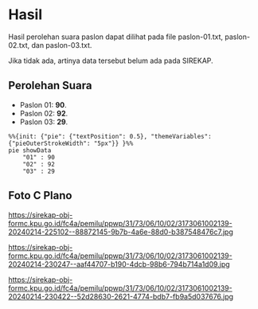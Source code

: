 # Hasil

Hasil perolehan suara paslon dapat dilihat pada file paslon-01.txt, paslon-02.txt, dan paslon-03.txt.

Jika tidak ada, artinya data tersebut belum ada pada SIREKAP.

## Perolehan Suara

 * Paslon 01: **90**.
 * Paslon 02: **92**.
 * Paslon 03: **29**.

```mermaid
%%{init: {"pie": {"textPosition": 0.5}, "themeVariables": {"pieOuterStrokeWidth": "5px"}} }%%
pie showData
    "01" : 90
    "02" : 92
    "03" : 29
```
## Foto C Plano

https://sirekap-obj-formc.kpu.go.id/fc4a/pemilu/ppwp/31/73/06/10/02/3173061002139-20240214-225102--88872145-9b7b-4a6e-88d0-b387548476c7.jpg

https://sirekap-obj-formc.kpu.go.id/fc4a/pemilu/ppwp/31/73/06/10/02/3173061002139-20240214-230247--aaf44707-b190-4dcb-98b6-794b714a1d09.jpg

https://sirekap-obj-formc.kpu.go.id/fc4a/pemilu/ppwp/31/73/06/10/02/3173061002139-20240214-230422--52d28630-2621-4774-bdb7-fb9a5d037676.jpg
